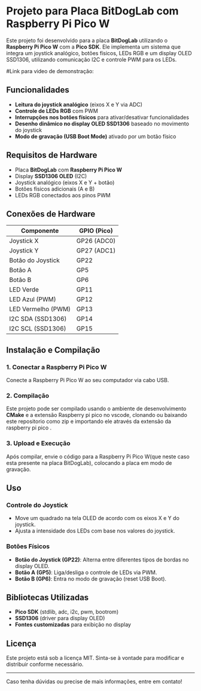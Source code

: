 # Projeto para Placa BitDogLab com Raspberry Pi Pico W

Este projeto foi desenvolvido para a placa **BitDogLab** utilizando o **Raspberry Pi Pico W** com a **Pico SDK**. Ele implementa um sistema que integra um joystick analógico, botões físicos, LEDs RGB e um display OLED SSD1306, utilizando comunicação I2C e controle PWM para os LEDs.

#Link para video de demonstração: 

## Funcionalidades

- **Leitura do joystick analógico** (eixos X e Y via ADC)
- **Controle de LEDs RGB** com PWM
- **Interrupções nos botões físicos** para ativar/desativar funcionalidades
- **Desenho dinâmico no display OLED SSD1306** baseado no movimento do joystick
- **Modo de gravação (USB Boot Mode)** ativado por um botão físico

## Requisitos de Hardware

- Placa **BitDogLab** com **Raspberry Pi Pico W**
- Display **SSD1306 OLED** (I2C)
- Joystick analógico (eixos X e Y + botão)
- Botões físicos adicionais (A e B)
- LEDs RGB conectados aos pinos PWM

## Conexões de Hardware

| Componente   | GPIO (Pico) |
|-------------|------------|
| Joystick X  | GP26 (ADC0) |
| Joystick Y  | GP27 (ADC1) |
| Botão do Joystick | GP22 |
| Botão A | GP5 |
| Botão B | GP6 |
| LED Verde | GP11 |
| LED Azul (PWM) | GP12 |
| LED Vermelho (PWM) | GP13 |
| I2C SDA (SSD1306) | GP14 |
| I2C SCL (SSD1306) | GP15 |

## Instalação e Compilação

### 1. Conectar a Raspberry Pi Pico W
Conecte a Raspberry Pi Pico W ao seu computador via cabo USB.

### 2. Compilação
Este projeto pode ser compilado usando o ambiente de desenvolvimento **CMake** e a extensão Raspberry pi pico no vscode, clonando ou baixando este repositorio como zip e importando ele através da extensão da raspberry pi pico . 

### 3. Upload e Execução
Após compilar, envie o código para a Raspberry Pi Pico W(que neste caso esta presente na placa BitDogLab), colocando a placa em modo de gravação.

## Uso

### Controle do Joystick
- Move um quadrado na tela OLED de acordo com os eixos X e Y do joystick.
- Ajusta a intensidade dos LEDs com base nos valores do joystick.

### Botões Físicos
- **Botão do Joystick (GP22)**: Alterna entre diferentes tipos de bordas no display OLED.
- **Botão A (GP5)**: Liga/desliga o controle de LEDs via PWM.
- **Botão B (GP6)**: Entra no modo de gravação (reset USB Boot).

## Bibliotecas Utilizadas

- **Pico SDK** (stdlib, adc, i2c, pwm, bootrom)
- **SSD1306** (driver para display OLED)
- **Fontes customizadas** para exibição no display

## Licença

Este projeto está sob a licença MIT. Sinta-se à vontade para modificar e distribuir conforme necessário.

---

Caso tenha dúvidas ou precise de mais informações, entre em contato!

